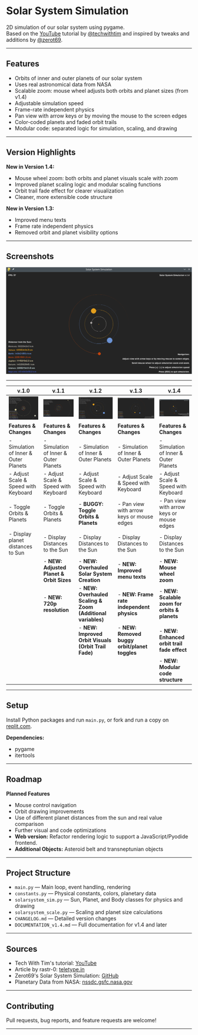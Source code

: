 # Solar System Simulation

2D simulation of our solar system using pygame.  
Based on the [YouTube](https://www.youtube.com/watch?v=WTLPmUHTPqo) tutorial by [@techwithtim](https://github.com/techwithtim/Python-Planet-Simulation) and inspired by tweaks and additions by [@zerot69](https://github.com/zerot69/Solar-System-Simulation).

---

## Features

- Orbits of inner and outer planets of our solar system
- Uses real astronomical data from NASA
- Scalable zoom: mouse wheel adjusts both orbits and planet sizes (from v1.4)
- Adjustable simulation speed
- Frame-rate independent physics
- Pan view with arrow keys or by moving the mouse to the screen edges
- Color-coded planets and faded orbit trails
- Modular code: separated logic for simulation, scaling, and drawing

---

## Version Highlights

**New in Version 1.4:**
- Mouse wheel zoom: both orbits and planet visuals scale with zoom
- Improved planet scaling logic and modular scaling functions
- Orbit trail fade effect for clearer visualization
- Cleaner, more extensible code structure

**New in Version 1.3:**
- Improved menu texts
- Frame rate independent physics
- Removed orbit and planet visibility options

---

## Screenshots

![screenshot.png](https://raw.githubusercontent.com/kuranez/Solar-System-Simulation/refs/heads/main/screenshots/Screenshot_v1-4.png)

---

| v.1.0    | v.1.1    | v.1.2    | v.1.3    | v.1.4    |
|----------|----------|----------|----------|----------|
| ![v.1.0](https://raw.githubusercontent.com/kuranez/Solar-System-Simulation/refs/heads/main/screenshots/Screenshot_v1-0.png) | ![v.1.1](https://raw.githubusercontent.com/kuranez/Solar-System-Simulation/refs/heads/main/screenshots/Screenshot_v1-1.jpg) | ![v.1.2](https://raw.githubusercontent.com/kuranez/Solar-System-Simulation/refs/heads/main/screenshots/Screenshot_v1-2.png) | ![v.1.3](https://raw.githubusercontent.com/kuranez/Solar-System-Simulation/refs/heads/main/screenshots/Screenshot_v1-3.png) | ![v.1.4](https://raw.githubusercontent.com/kuranez/Solar-System-Simulation/refs/heads/main/screenshots/Screenshot_v1-4.png) |
| **Features & Changes** | **Features & Changes** | **Features & Changes** | **Features & Changes** | **Features & Changes** |
| - Simulation of Inner & Outer Planets | - Simulation of Inner & Outer Planets | - Simulation of Inner & Outer Planets | - Simulation of Inner & Outer Planets | - Simulation of Inner & Outer Planets |
| - Adjust Scale & Speed with Keyboard | - Adjust Scale & Speed with Keyboard | - Adjust Scale & Speed with Keyboard | - Adjust Scale & Speed with Keyboard | - Adjust Scale & Speed with Keyboard |
| - Toggle Orbits & Planets | - Toggle Orbits & Planets | - **BUGGY: Toggle Orbits & Planets** | - Pan view with arrow keys or mouse edges | - Pan view with arrow keys or mouse edges |
| - Display planet distances to Sun | - Display Distances to the Sun | - Display Distances to the Sun | - Display Distances to the Sun | - Display Distances to the Sun |
|                                | - **NEW: Adjusted Planet & Orbit Sizes** | - **NEW: Overhauled Solar System Creation** | - **NEW: Improved menu texts** | - **NEW: Mouse wheel zoom** |
|                                | - **NEW: 720p resolution** | - **NEW: Overhauled Scaling & Zoom (Additional variables)** | - **NEW: Frame rate independent physics** | - **NEW: Scalable zoom for orbits & planets** |
|                                |                            | - **NEW: Improved Orbit Visuals (Orbit Trail Fade)** | - **NEW: Removed buggy orbit/planet toggles** | - **NEW: Enhanced orbit trail fade effect** |
|                                |                            |                            |                            | - **NEW: Modular code structure** |

---

## Setup

Install Python packages and run `main.py`, or fork and run a copy on [replit.com](https://replit.com/@kuranez/Solar-System-Simulation#main.py).

**Dependencies:**
- pygame
- itertools

---

## Roadmap

**Planned Features**

- Mouse control navigation
- Orbit drawing improvements
- Use of different planet distances from the sun and real value comparison
- Further visual and code optimizations
- **Web version:** Refactor rendering logic to support a JavaScript/Pyodide frontend.
- **Additional Objects:** Asteroid belt and transneptunian objects

---

## Project Structure

- `main.py` — Main loop, event handling, rendering
- `constants.py` — Physical constants, colors, planetary data
- `solarsystem_sim.py` — Sun, Planet, and Body classes for physics and drawing
- `solarsystem_scale.py` — Scaling and planet size calculations
- `CHANGELOG.md` — Detailed version changes
- `DOCUMENTATION_v1.4.md` — Full documentation for v1.4 and later

---

## Sources

- Tech With Tim's tutorial: [YouTube](https://www.youtube.com/watch?v=WTLPmUHTPqo)
- Article by rastr-0: [teletype.in](https://teletype.in/@rastr_0/solar_system)
- Zerot69's Solar System Simulation: [GitHub](https://github.com/zerot69/Solar-System-Simulation)
- Planetary Data from NASA: [nssdc.gsfc.nasa.gov](https://nssdc.gsfc.nasa.gov/planetary/factsheet/)

---

## Contributing

Pull requests, bug reports, and feature requests are welcome!

---
